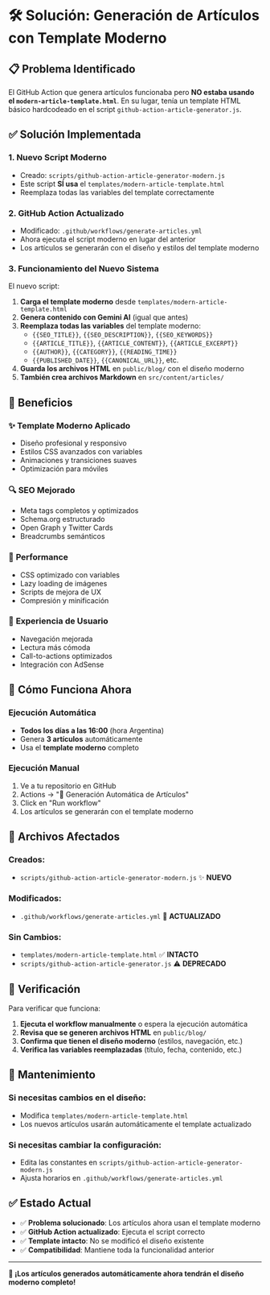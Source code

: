 # 🛠️ Solución: Generación de Artículos con Template Moderno

## 📋 Problema Identificado

El GitHub Action que genera artículos funcionaba pero **NO estaba usando el `modern-article-template.html`**. En su lugar, tenía un template HTML básico hardcodeado en el script `github-action-article-generator.js`.

## ✅ Solución Implementada

### 1. **Nuevo Script Moderno**
- Creado: `scripts/github-action-article-generator-modern.js`
- Este script **SÍ usa** el `templates/modern-article-template.html`
- Reemplaza todas las variables del template correctamente

### 2. **GitHub Action Actualizado**
- Modificado: `.github/workflows/generate-articles.yml`
- Ahora ejecuta el script moderno en lugar del anterior
- Los artículos se generarán con el diseño y estilos del template moderno

### 3. **Funcionamiento del Nuevo Sistema**

El nuevo script:
1. **Carga el template moderno** desde `templates/modern-article-template.html`
2. **Genera contenido con Gemini AI** (igual que antes)
3. **Reemplaza todas las variables** del template moderno:
   - `{{SEO_TITLE}}`, `{{SEO_DESCRIPTION}}`, `{{SEO_KEYWORDS}}`
   - `{{ARTICLE_TITLE}}`, `{{ARTICLE_CONTENT}}`, `{{ARTICLE_EXCERPT}}`
   - `{{AUTHOR}}`, `{{CATEGORY}}`, `{{READING_TIME}}`
   - `{{PUBLISHED_DATE}}`, `{{CANONICAL_URL}}`, etc.
4. **Guarda los archivos HTML** en `public/blog/` con el diseño moderno
5. **También crea archivos Markdown** en `src/content/articles/`

## 🎯 Beneficios

### ✨ **Template Moderno Aplicado**
- Diseño profesional y responsivo
- Estilos CSS avanzados con variables
- Animaciones y transiciones suaves
- Optimización para móviles

### 🔍 **SEO Mejorado**
- Meta tags completos y optimizados
- Schema.org estructurado
- Open Graph y Twitter Cards
- Breadcrumbs semánticos

### 🚀 **Performance**
- CSS optimizado con variables
- Lazy loading de imágenes
- Scripts de mejora de UX
- Compresión y minificación

### 📱 **Experiencia de Usuario**
- Navegación mejorada
- Lectura más cómoda
- Call-to-actions optimizados
- Integración con AdSense

## 🔄 Cómo Funciona Ahora

### **Ejecución Automática**
- **Todos los días a las 16:00** (hora Argentina)
- Genera **3 artículos** automáticamente
- Usa el **template moderno** completo

### **Ejecución Manual**
1. Ve a tu repositorio en GitHub
2. Actions → "🤖 Generación Automática de Artículos"
3. Click en "Run workflow"
4. Los artículos se generarán con el template moderno

## 📁 Archivos Afectados

### **Creados:**
- `scripts/github-action-article-generator-modern.js` ✨ **NUEVO**

### **Modificados:**
- `.github/workflows/generate-articles.yml` 🔧 **ACTUALIZADO**

### **Sin Cambios:**
- `templates/modern-article-template.html` ✅ **INTACTO**
- `scripts/github-action-article-generator.js` ⚠️ **DEPRECADO**

## 🚀 Verificación

Para verificar que funciona:

1. **Ejecuta el workflow manualmente** o espera la ejecución automática
2. **Revisa que se generen archivos HTML** en `public/blog/`
3. **Confirma que tienen el diseño moderno** (estilos, navegación, etc.)
4. **Verifica las variables reemplazadas** (título, fecha, contenido, etc.)

## 🔧 Mantenimiento

### **Si necesitas cambios en el diseño:**
- Modifica `templates/modern-article-template.html`
- Los nuevos artículos usarán automáticamente el template actualizado

### **Si necesitas cambiar la configuración:**
- Edita las constantes en `scripts/github-action-article-generator-modern.js`
- Ajusta horarios en `.github/workflows/generate-articles.yml`

## ✅ Estado Actual

- ✅ **Problema solucionado**: Los artículos ahora usan el template moderno
- ✅ **GitHub Action actualizado**: Ejecuta el script correcto
- ✅ **Template intacto**: No se modificó el diseño existente
- ✅ **Compatibilidad**: Mantiene toda la funcionalidad anterior

---

**🎉 ¡Los artículos generados automáticamente ahora tendrán el diseño moderno completo!**
